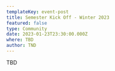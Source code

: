 ```yaml
---
templateKey: event-post
title: Semester Kick Off - Winter 2023
featured: false
type: Community
date: 2023-01-23T23:30:00.000Z
where: TBD
author: TND
---
```

T﻿BD